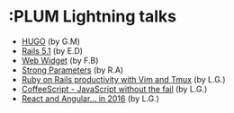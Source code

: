 # :PLUM Lightning talks
- [HUGO](https://github.com/PlumLabs/lightning-talk/blob/master/hugo.md) (by G.M)
- [Rails 5.1](https://github.com/PlumLabs/lightning-talk/blob/master/rails_5.1.md) (by E.D)
- [Web Widget](https://github.com/PlumLabs/lightning-talk/blob/master/web_widget.md) (by F.B)
- [Strong Parameters](https://github.com/PlumLabs/lightning-talk/blob/master/Strong%20Parameters-ra.md) (by R.A)
- [Ruby on Rails productivity with Vim and Tmux](https://github.com/PlumLabs/lightning-talk/blob/master/ror_vim_tmux.md) (by L.G.)
- [CoffeeScript - JavaScript without the fail](https://github.com/PlumLabs/lightning-talk/blob/master/coffeescript.md) (by L.G.)
- [React and Angular... in 2016](https://github.com/PlumLabs/lightning-talk/blob/master/react-angular.md) (by L.G.)
